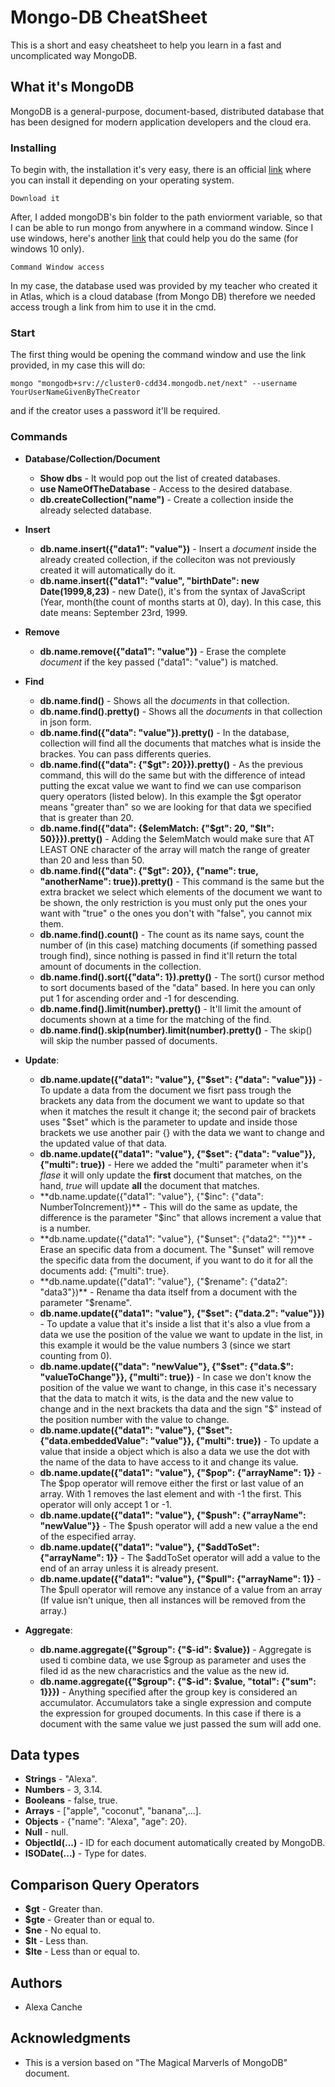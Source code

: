 # Mongo-DB CheatSheet

This is a short and easy cheatsheet to help you learn in a fast and uncomplicated way MongoDB.

## What it's MongoDB

MongoDB is a general-purpose, document-based, distributed database that has been designed for modern application developers and the cloud era.

### Installing

To begin with, the installation it's very easy, there is an official [link](https://docs.mongodb.com/manual/administration/install-community/) where you can install it depending on your operating system.

```
Download it
```

After, I added mongoDB's bin folder to the path enviorment variable, so that I can be able to run mongo from anywhere in a command window. Since I use windows, here's another [link](https://dangphongvanthanh.wordpress.com/2017/06/12/add-mongos-bin-folder-to-the-path-environment-variable/) that could help you do the same (for windows 10 only).

```
Command Window access
```

In my case, the database used was provided by my teacher who created it in Atlas, which is a cloud database (from Mongo DB) therefore we needed access trough a link from him to use it in the cmd.

### Start

The first thing would be opening the command window and use the link provided, in my case this will do: 

```
mongo "mongodb+srv://cluster0-cdd34.mongodb.net/next" --username YourUserNameGivenByTheCreator
```
and if the creator uses a password it'll be required. 

### Commands

* **Database/Collection/Document**
  * **Show dbs** - It would pop out the list of created databases.
  * **use NameOfTheDatabase** - Access to the desired database.
  * **db.createCollection("name")** - Create a collection inside the already selected database.
  
* **Insert**
  * **db.name.insert({"data1": "value"})** - Insert a *document* inside the already created collection, if the colleciton was not previously created it will automatically do it. 
  * **db.name.insert({"data1": "value", "birthDate": new Date(1999,8,23)** - new Date(), it's from the syntax of JavaScript (Year, month(the count of months starts at 0), day). In this case, this date means: September 23rd, 1999.
  
* **Remove**
  * **db.name.remove({"data1": "value"})** - Erase the complete *document* if the key passed ("data1": "value") is matched.
  
* **Find**
  * **db.name.find()** - Shows all the *documents* in that collection.
  * **db.name.find().pretty()** - Shows all the *documents* in that collection in json form.
  * **db.name.find({"data": "value"}).pretty()** - In the database, collection will find all the documents that matches what is inside the brackes. You can pass differents queries.
  * **db.name.find({"data": {"$gt": 20}}).pretty()** - As the previous command, this will do the same but with the difference of intead putting the excat value we want to find we can use comparison query operators (listed below). In this example the $gt operator means "greater than" so we are looking for that data we specified that is greater than 20. 
  * **db.name.find({"data": {$elemMatch: {"$gt": 20, "$lt": 50}}}).pretty()** - Adding the $elemMatch would make sure that AT LEAST ONE character of the array will match the range of greater than 20 and less than 50.
  * **db.name.find({"data": {"$gt": 20}}, {"name": true, "anotherName": true}).pretty()** - This command is the same but the extra bracket we select which elements of the document we want to be shown, the only restriction is you must only put the ones your want with "true" o the ones you don't with "false", you cannot mix them.
  * **db.name.find().count()** - The count as its name says, count the number of (in this case) matching documents (if something passed trough find), since nothing is passed in find it'll return the total amount of documents in the collection.
  * **db.name.find().sort({"data": 1}).pretty()** - The sort() cursor method to sort documents based of the "data" based. In here you can only put 1 for ascending order and -1 for descending. 
  * **db.name.find().limit(number).pretty()** - It'll limit the amount of documents shown at a time for the matching of the find.
  * **db.name.find().skip(number).limit(number).pretty()** - The skip() will skip the number passed of documents.
  
* **Update**:
  * **db.name.update({"data1": "value"}, {"$set": {"data": "value"}})** - To update a data from the document we fisrt pass trough the brackets any data from the document we want to update so that when it matches the result it change it; the second pair of brackets uses "$set" which is the parameter to update and inside those brackets we use another pair {} with the data we want to change and the updated value of that data.
  * **db.name.update({"data1": "value"}, {"$set": {"data": "value"}}, {"multi": true})** - Here we added the "multi" parameter when it's *flase* it will only update the **first** document that matches, on the hand, *true* will update **all** the document that matches.
  * **db.name.update({"data1": "value"}, {"$inc": {"data": NumberToIncrement})** - This will do the same as update, the difference is the parameter "$inc" that allows increment a value that is a number.
  * **db.name.update({"data1": "value"}, {"$unset": {"data2": ""})** - Erase an specific data from a document. The "$unset" will remove the specific data from the document, if you want to do it for all the documents add: {"multi": true}.
  * **db.name.update({"data1": "value"}, {"$rename": {"data2": "data3"})** - Rename tha data itself from a document with the parameter "$rename".
  * **db.name.update({"data1": "value"}, {"$set": {"data.2": "value"}})** - To update a value that it's inside a list that it's also a vlue from a data we use the position of the value we want to update in the list, in this example it would be the value numbers 3 (since we start counting from 0). 
  * **db.name.update({"data": "newValue"}, {"$set": {"data.$": "valueToChange"}}, {"multi": true})** - In case we don't know the position of the value we want to change, in this case it's necessary that the data to match it wits, is the data and the new value to change and in the next brackets tha data and the sign "$" instead of the position number with the value to change. 
  * **db.name.update({"data1": "value"}, {"$set": {"data.embeddedValue": "value"}}, {"multi": true})** - To update a value that inside a object which is also a data we use the dot with the name of the data to have access to it and change its value.
  * **db.name.update({"data1": "value"}, {"$pop": {"arrayName": 1}}** - The $pop operator will remove either the first or last value of an array. With 1 removes the last element and with -1 the first. This operator will only accept 1 or -1.
  * **db.name.update({"data1": "value"}, {"$push": {"arrayName": "newValue"}}** - The $push operator will add a new value a the end of the especified array.
  * **db.name.update({"data1": "value"}, {"$addToSet": {"arrayName": 1}}** - The $addToSet operator will add a value to the end of an array unless it is already present.
  * **db.name.update({"data1": "value"}, {"$pull": {"arrayName": 1}}** - The $pull operator will remove any instance of a value from an array (If value isn’t unique, then all instances will be removed from the array.)
  
* **Aggregate**:
  * **db.name.aggregate({"$group": {"$-id": $value})** - Aggregate is used ti combine data, we use $group as parameter and uses the filed id as the new characristics and the value as the new id.
  * **db.name.aggregate({"$group": {"$-id": $value, "total": {"sum": 1}}})** - Anything specified after the group key is considered an accumulator. Accumulators take a single expression and compute the expression for grouped documents. In this case if there is a document with the same value we just passed the sum will add one.

## Data types 

* **Strings** - "Alexa".
* **Numbers** - 3, 3.14.
* **Booleans** - false, true.
* **Arrays** - ["apple", "coconut", "banana",...].
* **Objects** - {"name": "Alexa", "age": 20}.
* **Null** - null.
* **ObjectId(...)** - ID for each document automatically created by MongoDB.
* **ISODate(...)** - Type for dates.

## Comparison Query Operators

* **$gt** - Greater than.
* **$gte** - Greater than or equal to.
* **$ne** - No equal to.
* **$lt** - Less than.
* **$lte** - Less than or equal to.

## Authors

* Alexa Canche 

## Acknowledgments

* This is a version based on "The Magical Marverls of MongoDB" document.
